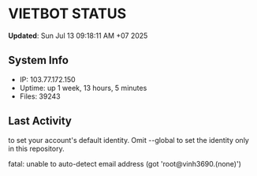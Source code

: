 # VIETBOT STATUS
**Updated**: Sun Jul 13 09:18:11 AM +07 2025

## System Info
- IP: 103.77.172.150
- Uptime: up 1 week, 13 hours, 5 minutes
- Files: 39243

## Last Activity

to set your account's default identity.
Omit --global to set the identity only in this repository.

fatal: unable to auto-detect email address (got 'root@vinh3690.(none)')

